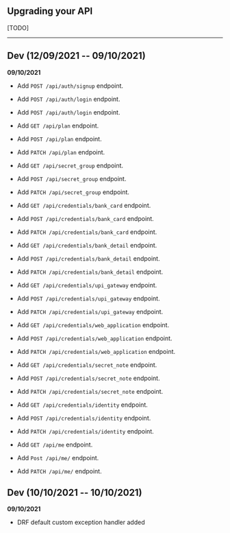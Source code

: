 ## Upgrading your API

[TODO]

----

## Dev (12/09/2021 -- 09/10/2021)

**09/10/2021**

- Add `POST /api/auth/signup` endpoint.
- Add `POST /api/auth/login` endpoint.
- Add `POST /api/auth/login` endpoint.

- Add `GET /api/plan` endpoint.
- Add `POST /api/plan` endpoint.
- Add `PATCH /api/plan` endpoint.

- Add `GET /api/secret_group` endpoint.
- Add `POST /api/secret_group` endpoint.
- Add `PATCH /api/secret_group` endpoint.

- Add `GET /api/credentials/bank_card` endpoint.
- Add `POST /api/credentials/bank_card` endpoint.
- Add `PATCH /api/credentials/bank_card` endpoint.

- Add `GET /api/credentials/bank_detail` endpoint.
- Add `POST /api/credentials/bank_detail` endpoint.
- Add `PATCH /api/credentials/bank_detail` endpoint.

- Add `GET /api/credentials/upi_gateway` endpoint.
- Add `POST /api/credentials/upi_gateway` endpoint.
- Add `PATCH /api/credentials/upi_gateway` endpoint.

- Add `GET /api/credentials/web_application` endpoint.
- Add `POST /api/credentials/web_application` endpoint.
- Add `PATCH /api/credentials/web_application` endpoint.

- Add `GET /api/credentials/secret_note` endpoint.
- Add `POST /api/credentials/secret_note` endpoint.
- Add `PATCH /api/credentials/secret_note` endpoint.

- Add `GET /api/credentials/identity` endpoint.
- Add `POST /api/credentials/identity` endpoint.
- Add `PATCH /api/credentials/identity` endpoint.

- Add `GET /api/me` endpoint.
- Add `Post /api/me/` endpoint.
- Add `PATCH /api/me/` endpoint.

## Dev (10/10/2021 -- 10/10/2021)

**09/10/2021**

- DRF default custom exception handler added
